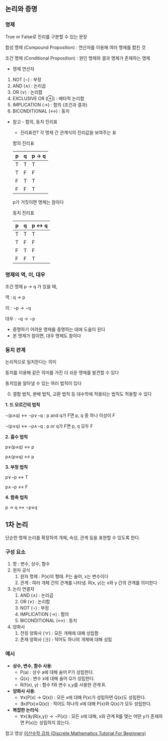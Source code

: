 ## 논리와 증명

### 명제

True or False로 진리를 구분할 수 있는 문장

합성 명제 (Compound Proposition) : 연산자를 이용해 여러 명제를 합친 것

조건 명제 (Conditional Proposition) : 원인 명제와 결과 명제가 존재하는 명제

- 명제 연산자
1. NOT (¬) : 부정
2. AND (∧) : 논리곱
3. OR (∨) : 논리합
4. EXCLUSIVE OR (⊕) : 배타적 논리합
5. IMPLICATION (→) : 함의 (조건과 결과)
6. BICONDITIONAL (↔) : 동치

- 참고 - 함의, 동치 진리표
    - 진리표란? 각 명제 간 관계식의 진리값을 보여주는 표
    
    함의 진리표
    
    | p | q | p → q |
    | --- | --- | --- |
    | T | T | T |
    | T | F | F |
    | F | T | T |
    | F | F | T |
    
    p가 거짓이면 명제는 참이다
    
    동치 진리표
    
    | p | q | p ↔ q |
    | --- | --- | --- |
    | T | T | T |
    | T | F | F |
    | F | T | F |
    | F | F | T |

### 명제의 역, 이, 대우

조건 명제 p → q 가 있을 때,

역 : q → p

이 : ¬p → ¬q

대우 : ¬q → ¬p

- 증명하기 어려운 명제를 증명하는 데에 도움이 된다
- 본 명제가 참이면, 대우 명제도 참이다

### 동치 관계

논리적으로 일치한다는 의미

동치를 이용해 같은 의미를 가진 더 쉬운 명제를 발견할 수 있다

동치임을 알아낼 수 있는 여러 법칙이 있다

0. 결합 법칙, 분배 법칙, 교환 법칙 등 대수학에 적용되는 법칙도 적용할 수 있다

**1. 드 모르간의 법칙**
   
¬(p∧q) ↔ ¬p∨¬q : p and q가 F면 p, q 중 하나 이상이 F

¬(p∨q) ↔ ¬p∧¬q : p or q가 F면 p, q 모두 F

**2. 흡수 법칙**
   
p∨(p∧q) ↔ p

p∧(p∨q) ↔ p

**3. 부정 법칙**

p∨¬p ↔ T

p∧¬p ↔ F

**4. 함축 법칙**

p → q ↔ ¬p∨q

## 1차 논리

단순한 명제 논리를 확장하여 개체, 속성, 관계 등을 표현할 수 있도록 한다.

### 구성 요소

1. 항 : 변수, 상수, 함수
2. 원자 공식
    1. 원자 명제 : P(x)의 형태. P는 술어, x는 변수이다
    2. 관계 : 여러 개체 간의 관계를 나타냄. R(x, y)는 x와 y 간의 관계를 의미한다
3. 논리 연결자
    1. AND (∧) : 논리곱
    2. OR (∨) : 논리합
    3. NOT (¬) : 부정
    4. IMPLICATION (→) : 함의
    5. BICONDITIONAL (↔) : 동치
4. 양화사
    1. 전칭 양화사 (∀) : 모든 개체에 대해 성립함
    2. 존재 양화사 (∃) : 적어도 하나의 개체에 대해 성립

### 예시

- **상수, 변수, 함수 사용**:
    - P(a) : 상수 a에 대해 술어 P가 성립한다.
    - Q(x) : 변수 x에 대해 술어 Q가 성립한다.
    - R(f(x), y) : 함수 f와 변수 x,y를 사용한 관계 R.
- **양화사 사용**:
    - ∀x(P(x) → Q(x)) : 모든 x에 대해 P(x)가 성립하면 Q(x)도 성립한다.
    - ∃x(P(x)∧Q(x)) : 적어도 하나의 x에 대해 P(x)와 Q(x)가 모두 성립한다.
- **복잡한 논리식**:
    - ∀x(∃y(R(x,y)) → ¬P(x)) : 모든 x에 대해, x와 관계 R를 맺는 어떤 y가 존재하면 P(x)는 성립하지 않는다.

참고 영상
[이산수학 강좌 (Discrete Mathematics Tutorial For Beginners)](https://www.youtube.com/playlist?list=PLRx0vPvlEmdDgOIBt9MKQl-uMVrxtac4n)
